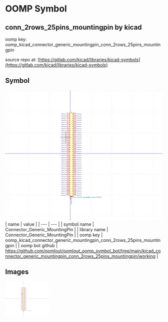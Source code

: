 # OOMP Symbol  
## conn_2rows_25pins_mountingpin  by kicad  
  
oomp key: oomp_kicad_connector_generic_mountingpin_conn_2rows_25pins_mountingpin  
  
source repo at: [https://gitlab.com/kicad/libraries/kicad-symbols](https://gitlab.com/kicad/libraries/kicad-symbols)  
## Symbol  
  
[![working.png](working_600.png)](working.png)  
| name | value | 
| --- | --- | 
| symbol name | Connector_Generic_MountingPin | 
| library name | Connector_Generic_MountingPin | 
| oomp key | oomp_kicad_connector_generic_mountingpin_conn_2rows_25pins_mountingpin | 
| oomp bot github | https://github.com/oomlout/oomlout_oomp_symbol_bot/tree/main/kicad_connector_generic_mountingpin_conn_2rows_25pins_mountingpin/working | 
## Images  
  
[![working.png](working_140.png)](working.png)  
